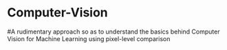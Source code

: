 # Computer-Vision
#A rudimentary approach so as to understand the basics behind Computer Vision for Machine Learning using pixel-level comparison
